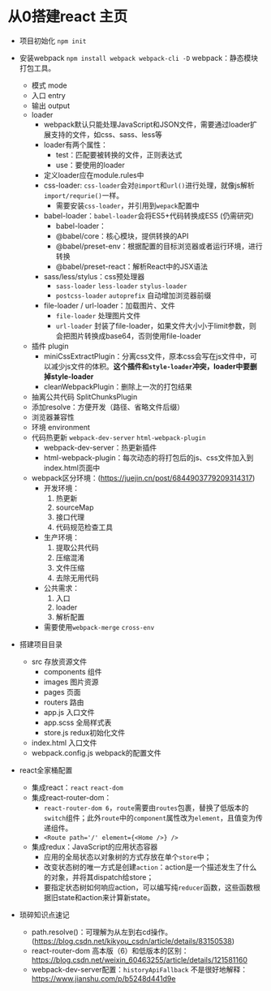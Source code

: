 # 从0搭建react 主页

- 项目初始化
    `npm init`

- 安装webpack
    `npm install webpack webpack-cli -D`
    webpack：静态模块打包工具。
    - 模式 mode
    - 入口 entry
    - 输出 output
    - loader
        - webpack默认只能处理JavaScript和JSON文件，需要通过loader扩展支持的文件，如css、sass、less等
        - loader有两个属性：
            - test：匹配要被转换的文件，正则表达式
            - use：要使用的loader
        - 定义loader应在module.rules中
        - css-loader: `css-loader`会对`@import`和`url()`进行处理，就像js解析`import/requrie()`一样。
            - 需要安装`css-loader`，并引用到`wepack`配置中
        - babel-loader：`babel-loader`会将ES5+代码转换成ES5 (仍需研究)
            - babel-loader：
            - @babel/core：核心模块，提供转换的API
            - @babel/preset-env：根据配置的目标浏览器或者运行环境，进行转换
            - @babel/preset-react：解析React中的JSX语法
        - sass/less/stylus：css预处理器
            - `sass-loader` `less-loader` `stylus-loader`
            - `postcss-loader` `autoprefix` 自动增加浏览器前缀
        - file-loader / url-loader：加载图片、文件
            - `file-loader` 处理图片文件
            - `url-loader` 封装了file-loader，如果文件大小小于limit参数，则会把图片转换成base64，否则使用file-loader
    - 插件 plugin
        - miniCssExtractPlugin：分离css文件，原本css会写在js文件中，可以减少js文件的体积。**这个插件和`style-loader`冲突，loader中要删掉style-loader**
        - cleanWebpackPlugin：删除上一次的打包结果
    - 抽离公共代码 SplitChunksPlugin
    - 添加resolve：方便开发（路径、省略文件后缀）
    - 浏览器兼容性
    - 环境 environment
    - 代码热更新 `webpack-dev-server` `html-webpack-plugin`
        - webpack-dev-server：热更新插件
        - html-webpack-plugin：每次动态的将打包后的js、css文件加入到index.html页面中
    - webpack区分环境：(https://juejin.cn/post/6844903779209314317)
        - 开发环境：
            1. 热更新
            2. sourceMap
            3. 接口代理
            4. 代码规范检查工具
        - 生产环境：
            1. 提取公共代码
            2. 压缩混淆
            3. 文件压缩
            4. 去除无用代码
        - 公共需求：
            1. 入口
            2. loader
            3. 解析配置
        - 需要使用`webpack-merge` `cross-env`


- 搭建项目目录
    - src 存放资源文件
        - components 组件
        - images 图片资源
        - pages 页面
        - routers 路由
        - app.js 入口文件
        - app.scss 全局样式表
        - store.js redux初始化文件
    - index.html 入口文件
    - webpack.config.js webpack的配置文件

- react全家桶配置
    - 集成react：`react` `react-dom`
    - 集成react-router-dom：
        - `react-router-dom 6`，`route`需要由`routes`包裹，替换了低版本的`switch`组件；此外`route`中的`component`属性改为`element`，且值变为传递组件。
        - `<Route path='/' element={<Home />} />`
    - 集成redux：JavaScript的应用状态容器
        - 应用的全局状态以对象树的方式存放在单个`store`中；
        - 改变状态树的唯一方式是创建`action`：action是一个描述发生了什么的对象，并将其dispatch给store；
        - 要指定状态树如何响应action，可以编写纯`reducer`函数，这些函数根据旧state和action来计算新state。

- 琐碎知识点速记
    - path.resolve()：可理解为从左到右cd操作。(https://blog.csdn.net/kikyou_csdn/article/details/83150538)
    - react-router-dom 高本版（6）和低版本的区别：https://blog.csdn.net/weixin_60463255/article/details/121581160
    - webpack-dev-server配置：`historyApiFallback` 不是很好地解释：https://www.jianshu.com/p/b5248d441d9e
